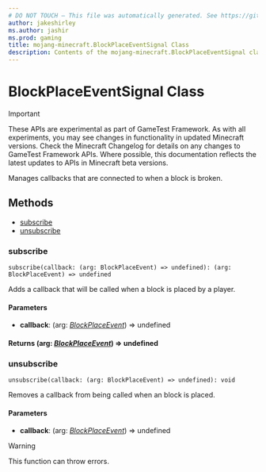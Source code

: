 ```yaml
---
# DO NOT TOUCH — This file was automatically generated. See https://github.com/Mojang/MinecraftScriptingApiDocsGenerator to modify descriptions, examples, etc.
author: jakeshirley
ms.author: jashir
ms.prod: gaming
title: mojang-minecraft.BlockPlaceEventSignal Class
description: Contents of the mojang-minecraft.BlockPlaceEventSignal class.
---
```

# BlockPlaceEventSignal Class
>[!IMPORTANT]
>These APIs are experimental as part of GameTest Framework. As with all experiments, you may see changes in functionality in updated Minecraft versions. Check the Minecraft Changelog for details on any changes to GameTest Framework APIs. Where possible, this documentation reflects the latest updates to APIs in Minecraft beta versions.

Manages callbacks that are connected to when a block is broken.


## Methods
- [subscribe](#subscribe)
- [unsubscribe](#unsubscribe)
  
### **subscribe**
`
subscribe(callback: (arg: BlockPlaceEvent) => undefined): (arg: BlockPlaceEvent) => undefined
`

Adds a callback that will be called when a block is placed by a player.
#### **Parameters**
- **callback**: (arg: [*BlockPlaceEvent*](BlockPlaceEvent.md)) => undefined

#### **Returns** (arg: [*BlockPlaceEvent*](BlockPlaceEvent.md)) => undefined


### **unsubscribe**
`
unsubscribe(callback: (arg: BlockPlaceEvent) => undefined): void
`

Removes a callback from being called when an block is placed.
#### **Parameters**
- **callback**: (arg: [*BlockPlaceEvent*](BlockPlaceEvent.md)) => undefined


> [!WARNING]
> This function can throw errors.



